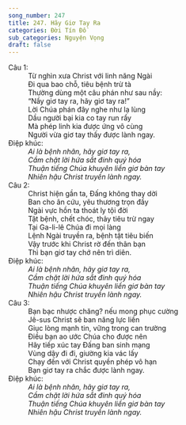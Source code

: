 ```yaml
---
song_number: 247
title: 247. Hãy Giơ Tay Ra
categories: Đời Tín Đồ
sub_categories: Nguyện Vọng
draft: false
---
```

<dl><dt>Câu 1:</dt><dd data-verse="1">Từ nghìn xưa Christ với linh năng Ngài <br/>Đi qua bao chỗ, tiêu bệnh trừ tà <br/>Thường dùng một câu phán như sau nầy: <br/>“Nầy giơ tay ra, hãy giơ tay ra!” <br/>Lời Chúa phán đây nghe như lạ lùng <br/>Dầu người bại kia co tay run rẩy <br/>Mà phép linh kia được ứng vô cùng <br/>Người vừa giơ tay thấy được lành ngay. </dd><dt>Điệp khúc:</dt><dd data-chorus="1"><em>Ai là bệnh nhân, hãy giơ tay ra, <br/>Cầm chặt lời hứa sắt đinh quý hóa <br/>Thuận tiếng Chúa khuyên liền giơ bàn tay <br/>Nhiên hậu Christ truyền lành ngay. </em></dd><dt>Câu 2:</dt><dd data-verse="2">Christ hiện gần ta, Đấng không thay dời <br/>Ban cho ân cứu, yêu thương trọn đầy <br/>Ngài vực hồn ta thoát ly tội đời <br/>Tật bệnh, chết chóc, thảy tiêu trừ ngay <br/>Tại Ga-li-lê Chúa đi mọi làng <br/>Lệnh Ngài truyền ra, bệnh tật tiêu biến <br/>Vậy trước khi Christ rờ đến thân bạn <br/>Thì bạn giơ tay chớ nên trì diên. </dd><dt>Điệp khúc:</dt><dd data-chorus="1"><em>Ai là bệnh nhân, hãy giơ tay ra, <br/>Cầm chặt lời hứa sắt đinh quý hóa <br/>Thuận tiếng Chúa khuyên liền giơ bàn tay <br/>Nhiên hậu Christ truyền lành ngay. </em></dd><dt>Câu 3:</dt><dd data-verse="3">Bạn bạc nhược chăng? nếu mong phục cường <br/>Jê-sus Christ sẽ ban năng lực liền <br/>Giục lòng mạnh tin, vững trong can trường <br/>Điều bạn ao ước Chúa cho được nên <br/>Hãy tiếp xúc tay Đấng ban sinh mạng <br/>Vùng dậy đi đi, giường kia vác lấy <br/>Chạy đến với Christ quyền phép vô hạn <br/>Bạn giơ tay ra chắc được lành ngay. </dd><dt>Điệp khúc:</dt><dd data-chorus="1"><em>Ai là bệnh nhân, hãy giơ tay ra, <br/>Cầm chặt lời hứa sắt đinh quý hóa <br/>Thuận tiếng Chúa khuyên liền giơ bàn tay <br/>Nhiên hậu Christ truyền lành ngay. </em></dd></dl>